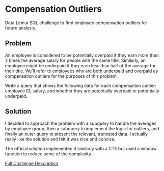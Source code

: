 # Compensation Outliers

Data Lemur SQL challenge to find employee compensation outliers for future analysis.

## Problem

An employee is considered to be potentially overpaid if they earn more than 2 times the average salary for people with the same title. Similarly, an employee might be underpaid if they earn less than half of the average for their title. We'll refer to employees who are both underpaid and overpaid as compensation outliers for the purposes of this problem.

Write a query that shows the following data for each compensation outlier: employee ID, salary, and whether they are potentially overpaid or potentially underpaid.

## Solution

I decided to approach the problem with a subquery to handle the averages by employee group, then a subquery to implement the logic for outliers, and finally an outer query to present the relevant, truncated data. I actually really like the solution and felt it was nice and concise.

The official solution implemented it similarly with a CTE but used a window function to reduce some of the complexity.

[Full Challenge Description](https://datalemur.com/questions/compensation-outliers)